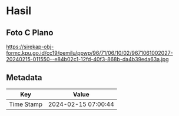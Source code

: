 # Hasil

## Foto C Plano

https://sirekap-obj-formc.kpu.go.id/cc19/pemilu/ppwp/96/71/06/10/02/9671061002027-20240215-011550--e84b02c1-12fd-40f3-868b-da4b39eda63a.jpg


## Metadata

| Key        | Value               |
| ---------- | ------------------- |
| Time Stamp | 2024-02-15 07:00:44 |



